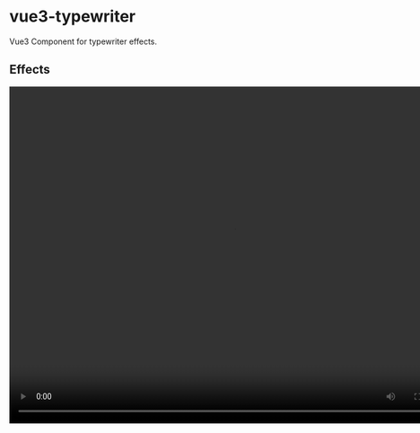 # vue3-typewriter

Vue3 Component for typewriter effects.

## Effects

<video src="./src/assets/preview.mov" autoplay="true" controls="controls" width="800" height="600" />

[![npm version](https://img.shields.io/npm/v/vue3-typewriter.svg)](https://www.npmjs.com/package/vue3-typewriter)
[![npm downloads](https://img.shields.io/npm/dm/vue3-typewriter.svg)](https://www.npmjs.com/package/vue3-typewriter)

## Installation

- npm/yarn/pnpm

```shell
npm install vue3-typewriter
yarn add vue3-typewriter
pnpm add vue3-typewriter
```

## Use

- Import component

```js
import VueTypewriter from  "vue3-typewriter";
```

- Template

```vue
 <VueTypewriter text="您准备用打字机效果的文字" />
```

## Props

| Name | Type | Description | Required | Default |
| ------ | ------ | ------ | ------ | ------ |
| text | String | Text with typewriter effect | Yes | 打字机文本。 |
| typingSpeed | Number | Typing speed, the larger the value, the slower the speed | No | 100 |
| cursorShow | Boolean | Is the cursor at the end of the text flashing | No | true |
| cursorColor | String | Cursor color value | No | red |

## Methods

| Name | Type | Description |
| ------ | ------ | ------ |
| completed | Function | Callback for typing completion |
